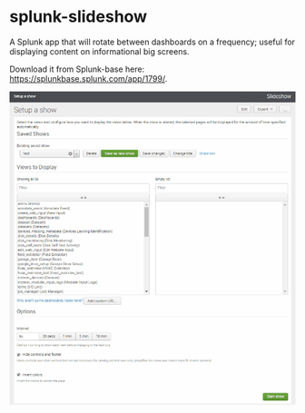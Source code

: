 splunk-slideshow
================

A Splunk app that will rotate between dashboards on a frequency; useful for displaying content on informational big screens.

Download it from Splunk-base here: https://splunkbase.splunk.com/app/1799/.

![alt](related/slideshow.gif)
